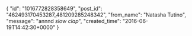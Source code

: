 {
   "id": "1016772828358649",
   "post_id": "462493170453287_481209285248342",
   "from_name": "Natasha Tutino",
   "message": "annnd *slow clap*",
   "created_time": "2016-06-19T14:42:30+0000"
 }
